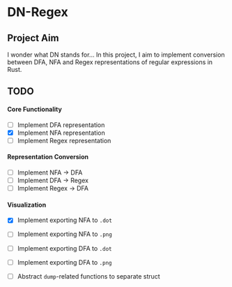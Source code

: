 # DN-Regex

## Project Aim

I wonder what DN stands for... In this project, I aim to implement conversion between DFA, NFA and Regex representations of regular expressions in Rust.

## TODO

#### Core Functionality

-   [ ] Implement DFA representation
-   [x] Implement NFA representation
-   [ ] Implement Regex representation

#### Representation Conversion

-   [ ] Implement NFA → DFA
-   [ ] Implement DFA → Regex
-   [ ] Implement Regex → DFA

#### Visualization

-   [x] Implement exporting NFA to `.dot`
-   [ ] Implement exporting NFA to `.png`
-   [ ] Implement exporting DFA to `.dot`
-   [ ] Implement exporting DFA to `.png`

-   [ ] Abstract `dump`-related functions to separate struct
